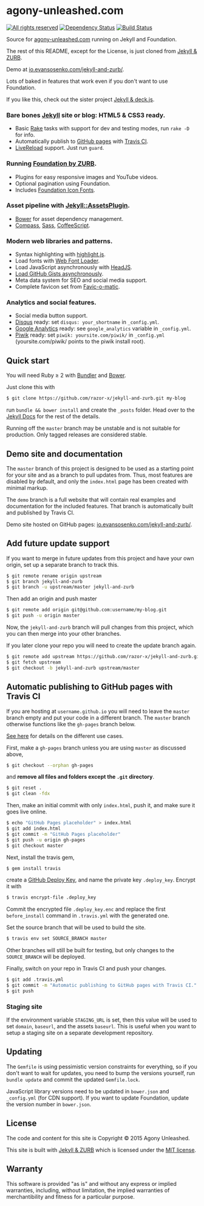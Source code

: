 # agony-unleashed.com

[![All rights reserved](https://img.shields.io/badge/license-All_rights_reserved-blue.svg)](./LICENSE.txt)
[![Dependency Status](https://img.shields.io/gemnasium/agony-unleashed/agony-unleashed.github.io.svg)](https://gemnasium.com/agony-unleashed/agony-unleashed.github.io)
[![Build Status](https://img.shields.io/travis/agony-unleashed/agony-unleashed.github.io/source.svg)](https://travis-ci.org/agony-unleashed/agony-unleashed.github.io)

Source for [agony-unleashed.com](https://agony-unleashed.com/) running on Jekyll and Foundation.

The rest of this README, except for the License,
is just cloned from [Jekyll & ZURB](https://github.com/razor-x/jekyll-and-zurb).

Demo at [io.evansosenko.com/jekyll-and-zurb/](https://io.evansosenko.com/jekyll-and-zurb/).

Lots of baked in features that work even if you don't want to use Foundation.

If you like this, check out the sister project
[Jekyll & deck.js](https://github.com/razor-x/jekyll-and-deck.js).

### Bare bones [Jekyll](http://jekyllrb.com/) site or blog: HTML5 & CSS3 ready.

  * Basic [Rake](https://github.com/jimweirich/rake) tasks with support
    for dev and testing modes, run `rake -D` for info.
  * Automatically publish to [GitHub pages](http://pages.github.com/)
    with [Travis CI](https://travis-ci.org/).
  * [LiveReload](http://livereload.com/) support. Just run `guard`.

### Running [Foundation by ZURB](http://foundation.zurb.com/).

  * Plugins for easy responsive images and YouTube videos.
  * Optional pagination using Foundation.
  * Includes [Foundation Icon Fonts](http://zurb.com/playground/foundation-icon-fonts-3).

### Asset pipeline with [Jekyll::AssetsPlugin](https://github.com/ixti/jekyll-assets).

  * [Bower](http://bower.io/) for asset dependency management.
  * [Compass](http://compass-style.org/), [Sass](http://sass-lang.com/), [CoffeeScript](http://coffeescript.org/).

### Modern web libraries and patterns.

  * Syntax highlighting with [highlight.js](http://highlightjs.org/).
  * Load fonts with [Web Font Loader](https://github.com/typekit/webfontloader).
  * Load JavaScript asynchronously with [HeadJS](http://headjs.com).
  * [Load GitHub Gists asynchronously](https://gist.github.com/razor-x/8288761).
  * Meta data system for SEO and social media support.
  * Complete favicon set from [Favic-o-matic](http://www.favicomatic.com/).

### Analytics and social features.

  * Social media button support.
  * [Disqus](https://disqus.com/) ready:
    set `disqus: your_shortname` in `_config.yml`.
  * [Google Analytics](http://www.google.com/analytics/) ready:
    see `google_analytics` variable in `_config.yml`.
  * [Piwik](https://piwik.org/) ready:
    set `piwik: yoursite.com/piwik/` in `_config.yml`
    (yoursite.com/piwik/ points to the piwik install root).

## Quick start

You will need Ruby ≥ 2 with [Bundler](http://bundler.io/) and [Bower](http://bower.io/).

Just clone this with

```bash
$ git clone https://github.com/razor-x/jekyll-and-zurb.git my-blog
```

run `bundle && bower install` and create the `_posts` folder.
Head over to the [Jekyll Docs](http://jekyllrb.com/docs/home/) for the rest of the details.

Running off the `master` branch may be unstable and is not suitable for production.
Only tagged releases are considered stable.

## Demo site and documentation

The `master` branch of this project is designed to be used
as a starting point for your site and as a branch to pull updates from.
Thus, most features are disabled by default,
and only the `index.html` page has been created with minimal markup.

The `demo` branch is a full website that will contain
real examples and documentation for the included features.
That branch is automatically built and published by Travis CI.

Demo site hosted on GitHub pages:
[io.evansosenko.com/jekyll-and-zurb/](https://io.evansosenko.com/jekyll-and-zurb/).

## Add future update support

If you want to merge in future updates from this project and have your own origin,
set up a separate branch to track this.

```bash
$ git remote rename origin upstream
$ git branch jekyll-and-zurb
$ git branch -u upstream/master jekyll-and-zurb
```

Then add an origin and push master

```bash
$ git remote add origin git@github.com:username/my-blog.git
$ git push -u origin master
```

Now, the `jekyll-and-zurb` branch will pull changes from this project,
which you can then merge into your other branches.

If you later clone your repo you will need to create the update branch again.

```bash
$ git remote add upstream https://github.com/razor-x/jekyll-and-zurb.git
$ git fetch upstream
$ git checkout -b jekyll-and-zurb upstream/master
```

## Automatic publishing to GitHub pages with Travis CI

If you are hosting at `username.github.io` you will need to leave the `master` branch empty
and put your code in a different branch.
The `master` branch otherwise functions like the `gh-pages` branch below.

[See here](http://pages.github.com/) for details on the different use cases.

First, make a `gh-pages` branch unless you are using `master` as discussed above,

```bash
$ git checkout --orphan gh-pages
```

and **remove all files and folders except the `.git` directory**.

```bash
$ git reset .
$ git clean -fdx
```

Then, make an initial commit with only `index.html`, push it, and make sure it goes live online.

```bash
$ echo "GitHub Pages placeholder" > index.html
$ git add index.html
$ git commit -m "GitHub Pages placeholder"
$ git push -u origin gh-pages
$ git checkout master
```

Next, install the travis gem,

```bash
$ gem install travis
```

create a [GitHub Deploy Key](https://developer.github.com/guides/managing-deploy-keys/#deploy-keys),
and name the private key `.deploy_key`.
Encrypt it with

```bash
$ travis encrypt-file .deploy_key
```

Commit the encrypted file `.deploy_key.enc` and replace
the first `before_install` command in `.travis.yml` with the generated one.

Set the source branch that will be used to build the site.

```bash
$ travis env set SOURCE_BRANCH master
```

Other branches will still be built for testing,
but only changes to the `SOURCE_BRANCH` will be deployed.

Finally, switch on your repo in Travis CI and push your changes.

```bash
$ git add .travis.yml
$ git commit -m "Automatic publishing to GitHub pages with Travis CI."
$ git push
```

### Staging site

If the environment variable `STAGING_URL` is set,
then this value will be used to set `domain`, `baseurl`, and the assets `baseurl`.
This is useful when you want to setup a staging site
on a separate development repository.

## Updating

The `Gemfile` is using pessimistic version constraints for everything,
so if you don't want to wait for updates, you need to bump the versions yourself,
run `bundle update` and commit the updated `Gemfile.lock`.

JavaScript library versions need to be updated in `bower.json` and `_config.yml` (for CDN support).
If you want to update Foundation, update the version number in `bower.json`.

## License

The code and content for this site is Copyright © 2015 Agony Unleashed.

This site is built with [Jekyll & ZURB](https://github.com/razor-x/jekyll-and-zurb)
which is licensed under the [MIT license](./MIT-LICENSE.txt).

## Warranty

This software is provided "as is" and without any express or
implied warranties, including, without limitation, the implied
warranties of merchantibility and fitness for a particular
purpose.
